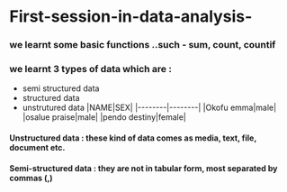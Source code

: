 # First-session-in-data-analysis-
### we learnt some basic functions ..such - sum, count, countif
### we learnt 3 types of data which are :
- semi structured data
- structured data
- unstrutured data
  |NAME|SEX|
  |--------|--------|
  |Okofu emma|male|
  |osalue praise|male|
  |pendo destiny|female|
#### **Unstructured data :** these kind of data comes as media, text, file, document etc.
#### Semi-structured data : they are not in tabular form, most separated by commas (,)
